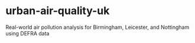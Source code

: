 # urban-air-quality-uk
Real-world air pollution analysis for Birmingham, Leicester, and Nottingham using DEFRA data
